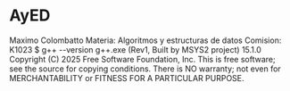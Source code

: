 # AyED
Maximo Colombatto
Materia: Algoritmos y estructuras de datos
Comision: K1023
$ g++ --version
g++.exe (Rev1, Built by MSYS2 project) 15.1.0
Copyright (C) 2025 Free Software Foundation, Inc.
This is free software; see the source for copying conditions.  There is NO
warranty; not even for MERCHANTABILITY or FITNESS FOR A PARTICULAR PURPOSE.
